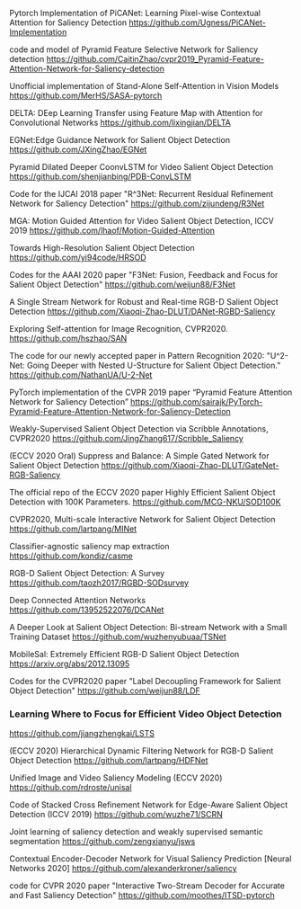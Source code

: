 Pytorch Implementation of PiCANet: Learning Pixel-wise Contextual Attention for Saliency Detection
https://github.com/Ugness/PiCANet-Implementation

code and model of Pyramid Feature Selective Network for Saliency detection
https://github.com/CaitinZhao/cvpr2019_Pyramid-Feature-Attention-Network-for-Saliency-detection

Unofficial implementation of Stand-Alone Self-Attention in Vision Models
https://github.com/MerHS/SASA-pytorch

DELTA: DEep Learning Transfer using Feature Map with Attention for Convolutional Networks
https://github.com/lixingjian/DELTA

EGNet:Edge Guidance Network for Salient Object Detection
https://github.com/JXingZhao/EGNet

Pyramid Dilated Deeper CoonvLSTM for Video Salient Object Detection
https://github.com/shenjianbing/PDB-ConvLSTM

Code for the IJCAI 2018 paper "R^3Net: Recurrent Residual Refinement Network for Saliency Detection"
https://github.com/zijundeng/R3Net

MGA: Motion Guided Attention for Video Salient Object Detection, ICCV 2019
https://github.com/lhaof/Motion-Guided-Attention

Towards High-Resolution Salient Object Detection
https://github.com/yi94code/HRSOD

Codes for the AAAI 2020 paper "F3Net: Fusion, Feedback and Focus for Salient Object Detection" 
https://github.com/weijun88/F3Net

A Single Stream Network for Robust and Real-time RGB-D Salient Object Detection
https://github.com/Xiaoqi-Zhao-DLUT/DANet-RGBD-Saliency

Exploring Self-attention for Image Recognition, CVPR2020.
https://github.com/hszhao/SAN

The code for our newly accepted paper in Pattern Recognition 2020: "U^2-Net: Going Deeper with Nested U-Structure for Salient Object Detection."
https://github.com/NathanUA/U-2-Net

PyTorch implementation of the CVPR 2019 paper “Pyramid Feature Attention Network for Saliency Detection”
https://github.com/sairajk/PyTorch-Pyramid-Feature-Attention-Network-for-Saliency-Detection

Weakly-Supervised Salient Object Detection via Scribble Annotations, CVPR2020
https://github.com/JingZhang617/Scribble_Saliency

(ECCV 2020 Oral) Suppress and Balance: A Simple Gated Network for Salient Object Detection
https://github.com/Xiaoqi-Zhao-DLUT/GateNet-RGB-Saliency

The official repo of the ECCV 2020 paper Highly Efficient Salient Object Detection with 100K Parameters.
https://github.com/MCG-NKU/SOD100K

CVPR2020, Multi-scale Interactive Network for Salient Object Detection
https://github.com/lartpang/MINet

Classifier-agnostic saliency map extraction
https://github.com/kondiz/casme

RGB-D Salient Object Detection: A Survey
https://github.com/taozh2017/RGBD-SODsurvey

Deep Connected Attention Networks
https://github.com/13952522076/DCANet

A Deeper Look at Salient Object Detection: Bi-stream Network with a Small Training Dataset
https://github.com/wuzhenyubuaa/TSNet

MobileSal: Extremely Efficient RGB-D Salient Object Detection
https://arxiv.org/abs/2012.13095

Codes for the CVPR2020 paper "Label Decoupling Framework for Salient Object Detection"
https://github.com/weijun88/LDF

###  Learning Where to Focus for Efficient Video Object Detection
https://github.com/jiangzhengkai/LSTS

(ECCV 2020) Hierarchical Dynamic Filtering Network for RGB-D Salient Object Detection
https://github.com/lartpang/HDFNet

Unified Image and Video Saliency Modeling (ECCV 2020)
https://github.com/rdroste/unisal

Code of Stacked Cross Refinement Network for Edge-Aware Salient Object Detection (ICCV 2019)
https://github.com/wuzhe71/SCRN

Joint learning of saliency detection and weakly supervised semantic segmentation
https://github.com/zengxianyu/jsws

Contextual Encoder-Decoder Network for Visual Saliency Prediction [Neural Networks 2020]
https://github.com/alexanderkroner/saliency

code for CVPR 2020 paper "Interactive Two-Stream Decoder for Accurate and Fast Saliency Detection"
https://github.com/moothes/ITSD-pytorch